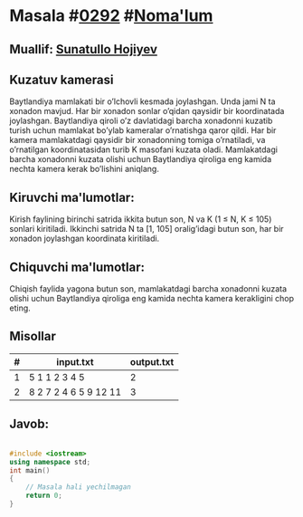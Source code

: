 
<h1>Masala #<a href="https://robocontest.uz/tasks/0292">0292</a> #<a href="https://robocontest.uz/tasks?category=1">Noma'lum</a></h1>
<h2> Muallif: <a href="https://robocontest.uz/profile/sunnat">Sunatullo Hojiyev</a></h2>
<h2>Kuzatuv kamerasi</h2>
<p>Baytlandiya mamlakati bir o’lchovli kesmada joylashgan. Unda jami N ta xonadon mavjud. Har bir xonadon sonlar o’qidan qaysidir bir koordinatada joylashgan. Baytlandiya qiroli o’z davlatidagi barcha xonadonni kuzatib turish uchun mamlakat bo’ylab kameralar o’rnatishga qaror qildi. Har bir kamera mamlakatdagi qaysidir bir xonadonning tomiga o’rnatiladi, va o’rnatilgan koordinatasidan turib K masofani kuzata oladi. Mamlakatdagi barcha xonadonni kuzata olishi uchun Baytlandiya qiroliga eng kamida nechta kamera kerak bo’lishini aniqlang.</p>
<h2>Kiruvchi ma'lumotlar:</h2>
<p>Kirish faylining birinchi satrida ikkita butun son, N va K (1 ≤ N, K ≤ 105) sonlari kiritiladi. Ikkinchi satrida N ta [1, 105] oralig’idagi butun son, har bir xonadon joylashgan koordinata kiritiladi.</p>
<h2>Chiquvchi ma'lumotlar:</h2>
<p>Chiqish faylida yagona butun son, mamlakatdagi barcha xonadonni kuzata olishi uchun Baytlandiya qiroliga eng kamida nechta kamera kerakligini chop eting.</p>
<h2>Misollar</h2>
<table>
    <thead>
        <tr>
            <th>#</th>
            <th>input.txt</th>
            <th>output.txt</th>
        </tr>
    </thead>
    <tbody>
            <tr>
                <td>1</td>
                <td>5 1
1 2 3 4 5</td>
                <td>2</td>
            </tr>
            <tr>
                <td>2</td>
                <td>8 2
7 2 4 6 5 9 12 11</td>
                <td>3</td>
            </tr>
    </tbody>
    </table>
    
<h2>Javob:</h2>

######
```cpp
#include <iostream>
using namespace std;
int main()
{
    // Masala hali yechilmagan
    return 0;
}
```
